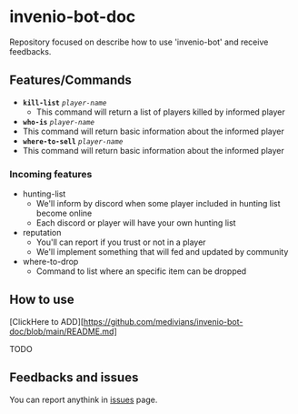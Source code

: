 # invenio-bot-doc

Repository focused on describe how to use 'invenio-bot' and receive feedbacks.

## Features/Commands
- **`kill-list`** *`player-name`*
  - This command will return a list of players killed by informed player
-  **`who-is`** *`player-name`*
  - This command will return basic information about the informed player
-  **`where-to-sell`** *`player-name`*
  - This command will return basic information about the informed player
### Incoming features
- hunting-list
  - We'll inform by discord when some player included in hunting list become online
  - Each discord or player will have your own hunting list
- reputation
  - You'll can report if you trust or not in a player
  - We'll implement something that will fed and updated by community
- where-to-drop
  - Command to list where an specific item can be dropped
  
## How to use

[ClickHere to ADD][https://github.com/medivians/invenio-bot-doc/blob/main/README.md]

TODO

## Feedbacks and issues
You can report anythink in [issues](https://github.com/medivians/invenio-bot-doc/issues) page.
